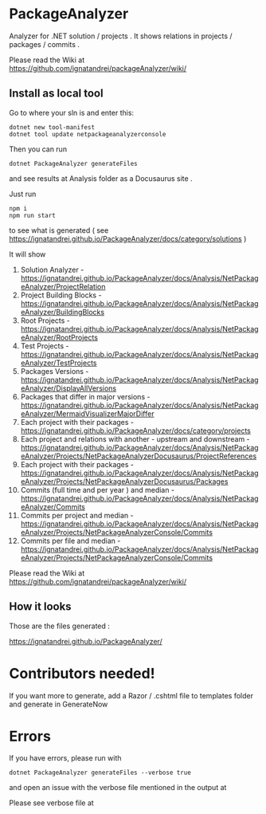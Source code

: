 # PackageAnalyzer

Analyzer for .NET solution / projects .  It shows relations in projects / packages / commits .

Please read the Wiki at https://github.com/ignatandrei/packageAnalyzer/wiki/ 

## Install as local tool

Go to where your sln is and enter this:
```
dotnet new tool-manifest
dotnet tool update netpackageanalyzerconsole
```

Then you can run

```
dotnet PackageAnalyzer generateFiles
```

and see results at Analysis folder as a Docusaurus site .

Just run

```
npm i
npm run start
```

to see what is generated ( see https://ignatandrei.github.io/PackageAnalyzer/docs/category/solutions )


It will show

1. Solution Analyzer - https://ignatandrei.github.io/PackageAnalyzer/docs/Analysis/NetPackageAnalyzer/ProjectRelation
2. Project Building Blocks - https://ignatandrei.github.io/PackageAnalyzer/docs/Analysis/NetPackageAnalyzer/BuildingBlocks
3. Root Projects - https://ignatandrei.github.io/PackageAnalyzer/docs/Analysis/NetPackageAnalyzer/RootProjects
4. Test Projects - https://ignatandrei.github.io/PackageAnalyzer/docs/Analysis/NetPackageAnalyzer/TestProjects
5. Packages Versions - https://ignatandrei.github.io/PackageAnalyzer/docs/Analysis/NetPackageAnalyzer/DisplayAllVersions
6. Packages that differ in major versions  -  https://ignatandrei.github.io/PackageAnalyzer/docs/Analysis/NetPackageAnalyzer/MermaidVisualizerMajorDiffer 
7. Each project with their packages - https://ignatandrei.github.io/PackageAnalyzer/docs/category/projects
8. Each project and relations with another - upstream and downstream - https://ignatandrei.github.io/PackageAnalyzer/docs/Analysis/NetPackageAnalyzer/Projects/NetPackageAnalyzerDocusaurus/ProjectReferences
9. Each project with their packages - https://ignatandrei.github.io/PackageAnalyzer/docs/Analysis/NetPackageAnalyzer/Projects/NetPackageAnalyzerDocusaurus/Packages
10. Commits (full time and per year ) and median - https://ignatandrei.github.io/PackageAnalyzer/docs/Analysis/NetPackageAnalyzer/Commits
11. Commits per project and median - https://ignatandrei.github.io/PackageAnalyzer/docs/Analysis/NetPackageAnalyzer/Projects/NetPackageAnalyzerConsole/Commits
12. Commits per file and median - https://ignatandrei.github.io/PackageAnalyzer/docs/Analysis/NetPackageAnalyzer/Projects/NetPackageAnalyzerConsole/Commits

Please read the Wiki at https://github.com/ignatandrei/packageAnalyzer/wiki/ 


## How it looks

Those are the files generated :

https://ignatandrei.github.io/PackageAnalyzer/


# Contributors needed!

If you want more to generate, add a Razor / .cshtml file to templates folder and generate in GenerateNow

# Errors

If you have errors, please run with 

```
dotnet PackageAnalyzer generateFiles --verbose true 
```

and open an issue with the verbose file mentioned in the output at 

Please see verbose file at

